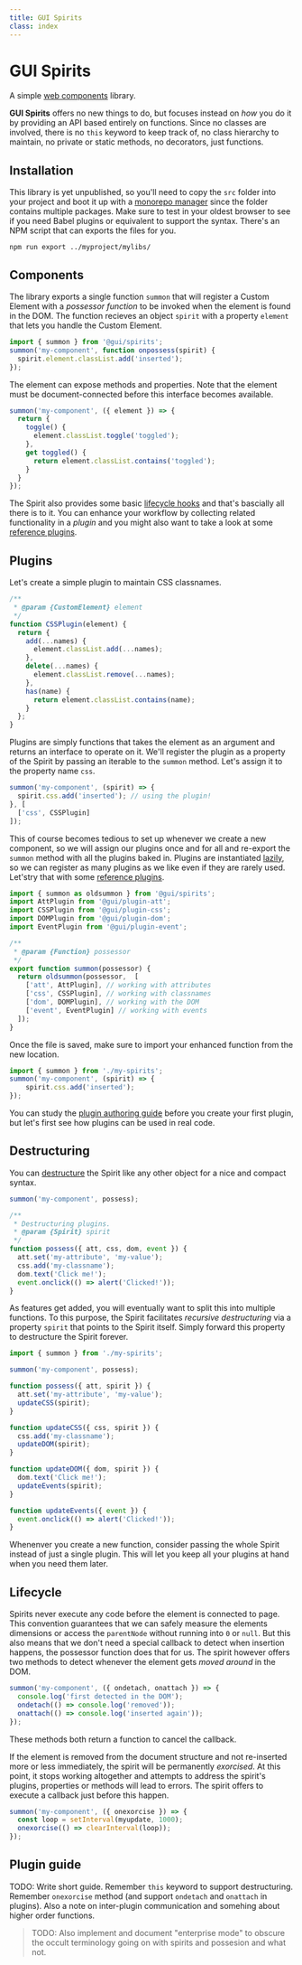 ```yaml
---
title: GUI Spirits
class: index
---
```


<!-- TODO: Github link goes here!
<svg xmlns="http://www.w3.org/2000/svg" width="12" height="12" focusable="false" viewBox="0 0 12 12">
  <path fill="currentColor" d="M6 0a6 6 0 110 12A6 6 0 016 0zm0 .98C3.243.98 1 3.223 1 6a5.02 5.02 0 003.437 4.77.594.594 0 00.045.005c.203.01.279-.129.279-.25l-.007-.854c-1.39.303-1.684-.674-1.684-.674-.227-.58-.555-.734-.555-.734-.454-.312.034-.306.034-.306.365.026.604.288.708.43l.058.088c.446.767 1.17.546 1.455.418.046-.325.174-.546.317-.672-1.11-.127-2.277-.558-2.277-2.482 0-.548.195-.996.515-1.348l-.03-.085c-.064-.203-.152-.658.079-1.244l.04-.007c.124-.016.548-.013 1.335.522A4.77 4.77 0 016 3.408c.425.002.853.058 1.252.17.955-.65 1.374-.516 1.374-.516.272.692.1 1.202.05 1.33.32.35.513.799.513 1.347 0 1.93-1.169 2.354-2.283 2.478.18.155.34.462.34.93l-.006 1.378c0 .13.085.282.323.245A5.02 5.02 0 0011 6C11 3.223 8.757.98 6 .98z"/>
</svg>
-->

# GUI Spirits
A simple [web components](https://developer.mozilla.org/en-US/docs/Web/Web_Components) library.

**GUI Spirits** offers no new things to do, but focuses instead on *how* you do it by providing an API based entirely on functions. Since no classes are involved, there is no `this` keyword to keep track of, no class hierarchy to maintain, no private or static methods, no decorators, just functions.

## Installation
This library is yet unpublished, so you'll need to copy the `src` folder into your project and boot it up with a [monorepo manager](https://blog.bitsrc.io/11-tools-to-build-a-monorepo-in-2021-7ce904821cc2) since the folder contains multiple packages. Make sure to test in your oldest browser to see if you need Babel plugins or equivalent to support the syntax. There's an NPM script that can exports the files for you.

```console
npm run export ../myproject/mylibs/
```

## Components
The library exports a single function `summon` that will register a Custom Element with a *possessor function* to be invoked when the element is found in the DOM. The function recieves an object `spirit` with a property `element` that lets you handle the Custom Element.


```js
import { summon } from '@gui/spirits';
summon('my-component', function onpossess(spirit) {
  spirit.element.classList.add('inserted');
});
```

The element can expose methods and properties. Note that the element must be document-connected before this interface becomes available.


```js
summon('my-component', ({ element }) => {
  return {
    toggle() {
      element.classList.toggle('toggled');
    },
    get toggled() {
      return element.classList.contains('toggled');
    }
  }
});
```

The Spirit also provides some basic [lifecycle hooks](#lifecycle) and that's bascially all there is to it. You can enhance your workflow by collecting related functionality in a *plugin* and you might also want to take a look at some [reference plugins](plugins/).

## Plugins

Let's create a simple plugin to maintain CSS classnames. 

```js
/**
 * @param {CustomElement} element
 */
function CSSPlugin(element) {
  return {
    add(...names) {
      element.classList.add(...names);
    },
    delete(...names) {
      element.classList.remove(...names);
    },
    has(name) {
      return element.classList.contains(name);
    }
  };
}
```

Plugins are simply functions that takes the element as an argument and returns an interface to operate on it. We'll register the plugin as a property of the Spirit by passing an iterable to the `summon` method. Let's assign it to the property name `css`.


```js
summon('my-component', (spirit) => {
  spirit.css.add('inserted'); // using the plugin!
}, [
  ['css', CSSPlugin]
]);
```

This of course becomes tedious to set up whenever we create a new component, so we will assign our plugins once and for all and re-export the `summon` method with all the plugins baked in. Plugins are instantiated [lazily](https://en.wikipedia.org/wiki/Lazy_initialization), so we can register as many plugins as we like even if they are rarely used. Let'stry that with some [reference plugins](plugins/).


```js
import { summon as oldsummon } from '@gui/spirits';
import AttPlugin from '@gui/plugin-att';
import CSSPlugin from '@gui/plugin-css';
import DOMPlugin from '@gui/plugin-dom';
import EventPlugin from '@gui/plugin-event';

/**
 * @param {Function} possessor
 */
export function summon(possessor) {
  return oldsummon(possessor,  [
    ['att', AttPlugin], // working with attributes
    ['css', CSSPlugin], // working with classnames
    ['dom', DOMPlugin], // working with the DOM
    ['event', EventPlugin] // working with events
  ]);
}
```

Once the file is saved, make sure to import your enhanced function from the new location.

```js
import { summon } from './my-spirits';
summon('my-component', (spirit) => {
    spirit.css.add('inserted');
});
```

You can study the [plugin authoring guide](#plugin-guide) before you create your first plugin, but let's first see how plugins can be used in real code.


## Destructuring

You can [destructure](https://www.javascripttutorial.net/es6/javascript-object-destructuring/) the Spirit like any other object for a nice and compact syntax.

```js
summon('my-component', possess);

/**
 * Destructuring plugins.
 * @param {Spirit} spirit
 */
function possess({ att, css, dom, event }) {
  att.set('my-attribute', 'my-value');
  css.add('my-classname');
  dom.text('Click me!');
  event.onclick(() => alert('Clicked!'));
}
```

As features get added, you will eventually want to split this into multiple functions. To this purpose, the Spirit facilitates *recursive destructuring* via a property `spirit` that points to the Spirit itself. Simply forward this property to destructure the Spirit forever.


```js
import { summon } from './my-spirits';

summon('my-component', possess);

function possess({ att, spirit }) {
  att.set('my-attribute', 'my-value');
  updateCSS(spirit);
}

function updateCSS({ css, spirit }) {
  css.add('my-classname');
  updateDOM(spirit);
}

function updateDOM({ dom, spirit }) {
  dom.text('Click me!');
  updateEvents(spirit);
}

function updateEvents({ event }) {
  event.onclick(() => alert('Clicked!'));
}

```

Whenenver you create a new function, consider passing the whole Spirit instead of just a single plugin. This will let you keep all your plugins at hand when you need them later.


## Lifecycle
 
Spirits never execute any code before the element is connected to page. This convention guarantees that we can safely measure the elements dimensions or access the `parentNode` without running into `0` or `null`. But this also means that we don't need a special callback to detect when insertion happens, the possessor function does that for us. The spirit however offers two methods to detect whenever the element gets *moved around* in the DOM.


```js
summon('my-component', ({ ondetach, onattach }) => {
  console.log('first detected in the DOM');
  ondetach(() => console.log('removed'));
  onattach(() => console.log('inserted again'));
});
```

These methods both return a function to cancel the callback.

If the element is removed from the document structure and not re-inserted more or less immediately, the spirit will be permanently *exorcised*. At this point, it stops working altogether and attempts to address the spirit's plugins, properties or methods will lead to errors. The spirit offers to execute a callback just before this happen.


```js
summon('my-component', ({ onexorcise }) => {
  const loop = setInterval(myupdate, 1000);
  onexorcise(() => clearInterval(loop));
});
```

## Plugin guide
TODO: Write short guide. Remember `this` keyword to support destructuring. Remember `onexorcise` method (and support `ondetach` and `onattach` in plugins). Also a note on inter-plugin communication and somehing about higher order functions.

> TODO: Also implement and document "enterprise mode" to obscure the occult terminology going on with spirits and possesion and what not.